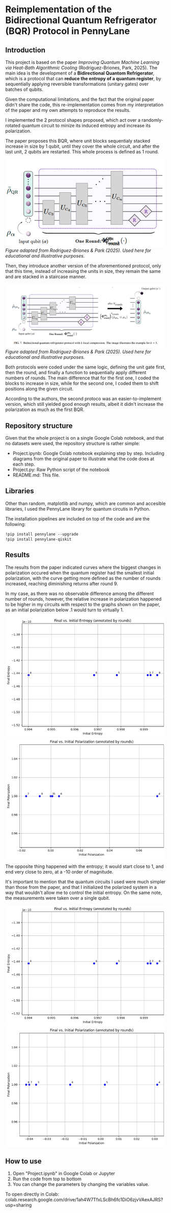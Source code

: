 
# Reimplementation of the Bidirectional Quantum Refrigerator (BQR) Protocol in PennyLane


## Introduction 

This project is based on the paper *Improving Quantum Machine Learning via Heat-Bath Algorithmic Cooling* (Rodriguez-Briones, Park, 2025). The main idea is the development of a **Bidirectional Quantom Refrigerator**, which is a protocol that can **reduce the entropy of a quantum register**, by sequentially applying reversible transformations (unitary gates) over batches of qubits. 

Given the computational limitations, and the fact that the original paper didn't share the code, this re-implementation comes from my interpretation of the paper and my own attempts to reproduce the results.

I implemented the 2 protocol shapes proposed, which act over a randomly-rotated quantum circuit to minize its induced entropy and increase its polarization. 

The paper proposes this BQR, where unit blocks sequentialy stacked increase in size by 1 qubit, until they cover the whole circuit, and after the last unit, 2 qubits are restarted. This whole process is defined as 1 round.

![BQR 1st protocol](images/BQR_1st_protocol.png)
*Figure adapted from Rodriguez-Briones & Park (2025). Used here for educational and illustrative purposes.*

Then, they introduce another version of the aforementioned protocol, only that this time, instead of increasing the units in size, they remain the same and are stacked in a staircase manner.

![BQR 2nd protocol](images/BQR_2nd_protocol.png)
*Figure adapted from Rodriguez-Briones & Park (2025). Used here for educational and illustrative purposes.*

Both protocols were coded under the same logic, defining the unit gate first, then the round, and finally a function to sequentially apply different numbers of rounds. The main difference that for the first one, I coded the blocks to increase in size, while for the second one, I coded them to shift positions along the given circuit.

According to the authors, the second protoco was an easier-to-implement version, which still yielded good enough results, albeit it didn't increase the polarization as much as the first BQR. 

## Repository structure 

Given that the whole project is on a single Google Colab notebook, and that no datasets were used, the repository structure is rather simple: 

* Project.ipynb: Google Colab notebook explaining step by step. Including diagrams from the original paper to illustrate what the code does at each step.
* Project.py: Raw Python script of the notebook
* README.md: This file. 


## Libraries

Other than random, matplotlib and numpy, which are common and accesible libraries, I used the PennyLane library for quantum circutis in Python. 

The installation pipelines are included on top of the code and are the following:

```
!pip install pennylane --upgrade
!pip install pennylane-qiskit
```


## Results 

The results from the paper indicated curves where the biggest changes in polarization occured when the quantum register had the smallest initial polarization, with the curve getting more defined as the number of rounds increased, reaching diminishing returns after round 9. 

In my case, as there was no observable difference among the different number of rounds, however, the relative increase in polarization happened to be higher in my circuits with respect to the graphs shown on the paper, as an initial polarization below .1 would turn to virtually 1.


![Polarization change 1st protocol](images/Entropy_change_1st_protocol.png)
![Entropy change 1st protocol](images/Polarization_change_1st_protocol.png)

The opposite thing happened with the entropy; it would start close to 1, and end very close to zero, at a -10 order of magnitude. 

It's important to mention that the quantum circuits I used were much simpler than those from the paper, and that I initialized the polarized system in a way that wouldn't allow me to control the initial entropy. On the same note, the measurements were taken over a single qubit. 

![Polarization change 2nd protocol](images/Entropy_change_1st_protocol.png)
![Entropy change 2nd protocol](images/Polarization_change_2nd_protocol.png)



## How to use 

1. Open "Project.ipynb" in Google Colab or Jupyter
2. Run the code from top to bottom
3. You can change the parameters by changing the variables value. 

To open directly in Colab: colab.research.google.com/drive/1ah4W7TfxLScBh6fc1DiO6zjvVAexAJRS?usp=sharing 
